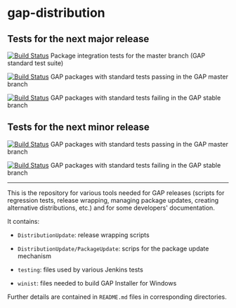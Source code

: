 # gap-distribution

## Tests for the next major release

[![Build Status](https://travis-ci.org/gap-system/gap-docker-master-testsuite.svg?branch=master)](https://travis-ci.org/gap-system/gap-docker-master-testsuite) Package integration tests for the master branch (GAP standard test suite)

[![Build Status](https://travis-ci.org/gap-system/gap-docker-pkg-tests-master.svg?branch=master)](https://travis-ci.org/gap-system/gap-docker-pkg-tests-master) GAP packages with standard tests passing in the GAP master branch

[![Build Status](https://travis-ci.org/gap-system/gap-docker-pkg-tests-master-staging.svg?branch=master)](https://travis-ci.org/gap-system/gap-docker-pkg-tests-master-staging) GAP packages with standard tests failing in the GAP stable branch

## Tests for the next minor release

[![Build Status](https://travis-ci.org/gap-system/gap-docker-pkg-tests-stable.svg?branch=master)](https://travis-ci.org/gap-system/gap-docker-pkg-tests-stable) GAP packages with standard tests passing in the GAP master branch

[![Build Status](https://travis-ci.org/gap-system/gap-docker-pkg-tests-stable-staging.svg?branch=master)](https://travis-ci.org/gap-system/gap-docker-pkg-tests-stable-staging) GAP packages with standard tests failing in the GAP stable branch

---

This is the repository for various tools needed for GAP releases
(scripts for regression tests, release wrapping, managing package
updates, creating alternative distributions, etc.) and for some
developers' documentation.

It contains:

* `DistributionUpdate`: release wrapping scripts

* `DistributionUpdate/PackageUpdate`: scrips for the package update mechanism

* `testing`: files used by various Jenkins tests

* `winist`: files needed to build GAP Installer for Windows

Further details are contained in `README.md` files in corresponding directories.
